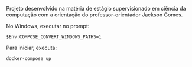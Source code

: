 Projeto desenvolvido na matéria de estágio supervisionado em ciência da computação com a orientação do professor-orientador Jackson Gomes.


No Windows, executar no prompt:

```
$Env:COMPOSE_CONVERT_WINDOWS_PATHS=1
```

Para iniciar, executa:

```
docker-compose up
```
